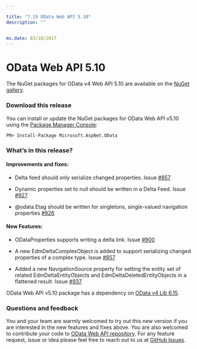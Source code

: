 ```yaml
---

title: "7.19 OData Web API 5.10"
description: ""


ms.date: 03/10/2017
---
```

# OData Web API 5.10

The NuGet packages for OData v4 Web API 5.10 are available on the [NuGet gallery](https://www.nuget.org/).

### Download this release

You can install or update the NuGet packages for OData Web API v5.10 using the [Package Manager Console](https://docs.nuget.org/docs/start-here/using-the-package-manager-console):

```
PM> Install-Package Microsoft.AspNet.OData
```

### What’s in this release?

#### Improvements and fixes:

* Delta feed should only serialize changed properties. Issue [#857](https://github.com/OData/WebApi/issues/857)

* Dynamic properties set to null should be written in a Delta Feed. Issue [#927](https://github.com/OData/WebApi/issues/900)

* @odata.Etag should be written for singletons, single-valued navigation properties [#926](https://github.com/OData/WebApi/issues/926)
 
#### New Features:

* ODataProperties supports writing a delta link. Issue [#900](https://github.com/OData/WebApi/issues/900)

* A new EdmDeltaComplexObject is added to support serializing changed properties of a complex type. Issue [#857](https://github.com/OData/WebApi/issues/857)

* Added a new NavigationSource property for setting the entity set of related EdmDeltaEntityObjects and EdmDeltaDeletedEntityObjects in a flattened result. Issue [#937](https://github.com/OData/WebApi/issues/937)
  

OData Web API v5.10 package has a dependency on [OData v4 Lib 6.15](https://odata.github.io/odata.net/#ODL-6.15.0).

### Questions and feedback

You and your team are warmly welcomed to try out this new version if you are interested in the new features and fixes above. You are also welcomed to contribute your code to [OData Web API repository](https://github.com/OData/WebApi). For any feature request, issue or idea please feel free to reach out to us at 
[GitHub Issues](https://github.com/OData/WebApi/issues). 
